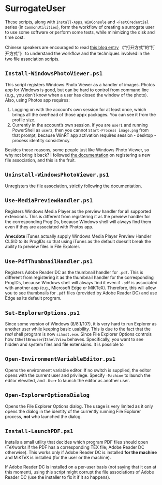 # SurrogateUser

These scripts, along with `Install-Apps`, `WinConsole` and `-FastCredential` series (in `CommonUtilities`), form the workflow of creating a surrogate user to use some software or perform some tests, while minimizing the disk and time cost.

Chinese speakers are encouraged to read [this blog entry](https://geelaw.blog/entries/windows-fileassoc-walkthru/) 《“打开方式”的“打开方式”》 to understand the workflow and the techniques involved in the two file association scripts.

## `Install-WindowsPhotoViewer.ps1`

This script registers Windows Photo Viewer as a handler of images. Photos app for Windows is good, but can be hard to control from command line (e.g., you don’t know when a user has closed the window of the photo). Also, using Photos app requires:

1. Logging on with the account’s own session for at least once, which brings all the overhead of those appx packages. You can see it from the profile size.
2. Currently in the account’s own session. If you are `user1` and running PowerShell as `user2`, then you cannot `Start-Process image.png` from that prompt, because WinRT app activation requires session - desktop - process identity consistency.

Besides those reasons, some people just like Windows Photo Viewer, so why not bring it back? I followed [the documentation](https://docs.microsoft.com/en-us/windows/desktop/shell/default-programs#full-registration-example) on registering a new file association, and this is the fruit.

## `Uninstall-WindowsPhotoViewer.ps1`

Unregisters the file association, strictly following [the documentation](https://docs.microsoft.com/en-us/windows/desktop/shell/how-to-register-a-file-type-for-a-new-application).

## `Use-MediaPreviewHandler.ps1`

Registers Windows Media Player as the preview handler for all supported extensions. This is different from registering it as the preview handler for the corresponding ProgIDs, because Windows shell will always find them even if they are associated with Photos app.

**Anecdote** iTunes actually supply Windows Media Player Preview Handler CLSID to its ProgIDs so that using iTunes as the default doesn’t break the ability to preview files in File Explorer.

## `Use-PdfThumbnailHandler.ps1`

Registers Adobe Reader DC as the thumbnail handler for `.pdf`. This is different from registering it as the thumbnail handler for the corresponding ProgIDs, because Windows shell will always find it even if `.pdf` is associated with another app (e.g., Microsoft Edge or MiKTeX). Therefore, this will allow you to see thumbnails for `.pdf` files (provided by Adobe Reader DC) and use Edge as its default program.

## `Set-ExplorerOptions.ps1`

Since some version of Windows (8/8.1/10?), it is very hard to run Explorer as another user while keeping basic usability. This is due to the fact that the *real* shell program is now `sihost.exe`. Since File Explorer Options controls how `IShellBrowser`/`IShellView` behaves. Specifically, you want to see hidden and system files and file extensions. It is possible to 

## `Open-EnvironmentVariableEditor.ps1`

Opens the environment variable editor. If no switch is supplied, the editor opens with the current user and privilege. Specify `-Machine` to launch the editor elevated, and `-User` to launch the editor as another user.

## `Open-ExplorerOptionsDialog`

Opens the File Explorer Options dialog. The usage is very limited as it only opens the dialog in the identity of the currently running File Explorer process, **not** who launched the dialog.

## `Install-LaunchPDF.ps1`

Installs a small utility that decides which program PDF files should open (TeXworks if the PDF has a corresponding TEX file; Adobe Reader DC otherwise). This works only if Adobe Reader DC is installed **for the machine** and MiKTeX is installed (for the user or the machine).

If Adobe Reader DC is installed on a per-user basis (not saying that it can at this moment), using this script might corrupt the file associations of Adobe Reader DC (use the installer to fix it if it so happens).
